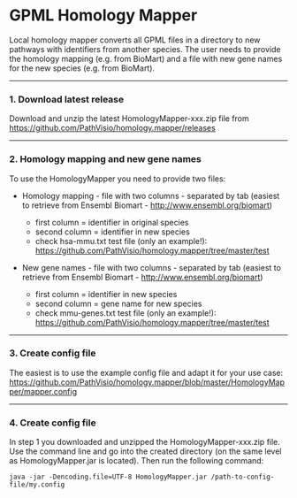 # GPML Homology Mapper

Local homology mapper converts all GPML files in a directory to new pathways with identifiers from another species. The user needs to provide the homology mapping (e.g. from BioMart) and a file with new gene names for the new species (e.g. from BioMart).

----

### 1. Download latest release
Download and unzip the latest HomologyMapper-xxx.zip file from https://github.com/PathVisio/homology.mapper/releases

----

### 2. Homology mapping and new gene names
To use the HomologyMapper you need to provide two files:
* Homology mapping - file with two columns - separated by tab (easiest to retrieve from Ensembl Biomart - http://www.ensembl.org/biomart)
  * first column = identifier in original species
  * second column = identifier in new species
  * check hsa-mmu.txt test file (only an example!): https://github.com/PathVisio/homology.mapper/tree/master/test
  
* New gene names - file with two columns - separated by tab (easiest to retrieve from Ensembl Biomart - http://www.ensembl.org/biomart)
  * first column = identifier in new species
  * second column = gene name for new species
  * check mmu-genes.txt test file (only an example!): https://github.com/PathVisio/homology.mapper/tree/master/test

----

### 3. Create config file
The easiest is to use the example config file and adapt it for your use case:
https://github.com/PathVisio/homology.mapper/blob/master/HomologyMapper/mapper.config

----

### 4. Create config file
In step 1 you downloaded and unzipped the HomologyMapper-xxx.zip file. Use the command line and go into the created directory (on the same level as HomologyMapper.jar is located). Then run the following command:

```
java -jar -Dencoding.file=UTF-8 HomologyMapper.jar /path-to-config-file/my.config
```
